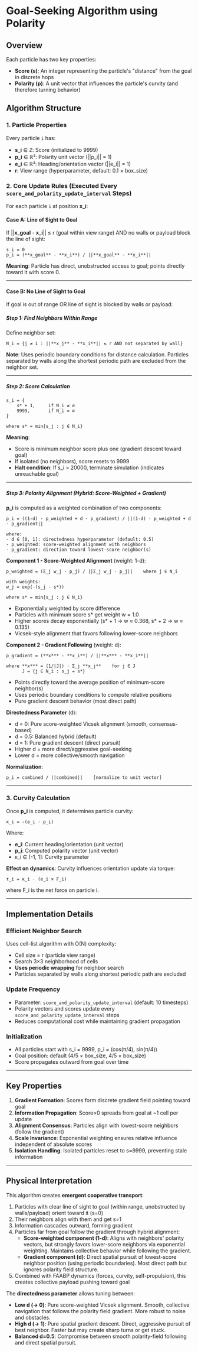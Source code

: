 # Goal-Seeking Algorithm using Polarity 

## Overview
Each particle has two key properties:
- **Score (s)**: An integer representing the particle's "distance" from the goal in discrete hops
- **Polarity (p)**: A unit vector that influences the particle's curvity (and therefore turning behavior)

## Algorithm Structure

### 1. Particle Properties
Every particle `i` has:
- **s_i** ∈ ℤ: Score (initialized to 9999)
- **p_i** ∈ ℝ²: Polarity unit vector (||p_i|| = 1)
- **e_i** ∈ ℝ²: Heading/orientation vector (||e_i|| = 1)
- **r**: View range (hyperparameter, default: 0.1 × box_size)

### 2. Core Update Rules (Executed Every `score_and_polarity_update_interval` Steps)

For each particle `i` at position **x_i**:

#### **Case A: Line of Sight to Goal**
If ||**x_goal** - **x_i**|| ≤ r (goal within view range) AND no walls or payload block the line of sight:

```
s_i = 0
p_i = (**x_goal** - **x_i**) / ||**x_goal** - **x_i**||
```

**Meaning**: Particle has direct, unobstructed access to goal; points directly toward it with score 0.

---

#### **Case B: No Line of Sight to Goal**
If goal is out of range OR line of sight is blocked by walls or payload:

##### **Step 1: Find Neighbors Within Range**
Define neighbor set:
```
N_i = {j ≠ i : ||**x_j** - **x_i**|| ≤ r AND not separated by wall}
```
**Note**: Uses periodic boundary conditions for distance calculation. Particles separated by walls along the shortest periodic path are excluded from the neighbor set.

---

##### **Step 2: Score Calculation**

```
s_i = {
    s* + 1,     if N_i ≠ ∅
    9999,       if N_i = ∅
}

where s* = min{s_j : j ∈ N_i}
```

**Meaning**:
- Score is minimum neighbor score plus one (gradient descent toward goal)
- If isolated (no neighbors), score resets to 9999
- **Halt condition**: If s_i > 20000, terminate simulation (indicates unreachable goal)

---

##### **Step 3: Polarity Alignment (Hybrid: Score-Weighted + Gradient)**

**p_i** is computed as a weighted combination of two components:

```
p_i = ((1-d) · p_weighted + d · p_gradient) / ||(1-d) · p_weighted + d · p_gradient||

where:
- d ∈ [0, 1]: directedness hyperparameter (default: 0.5)
- p_weighted: score-weighted alignment with neighbors
- p_gradient: direction toward lowest-score neighbor(s)
```

**Component 1 - Score-Weighted Alignment** (weight: 1-d):
```
p_weighted = (Σ_j w_j · p_j) / ||Σ_j w_j · p_j||    where j ∈ N_i

with weights:
w_j = exp(-(s_j - s*))

where s* = min{s_j : j ∈ N_i}
```
- Exponentially weighted by score difference
- Particles with minimum score s* get weight w = 1.0
- Higher scores decay exponentially (s* + 1 → w ≈ 0.368, s* + 2 → w ≈ 0.135)
- Vicsek-style alignment that favors following lower-score neighbors

**Component 2 - Gradient Following** (weight: d):
```
p_gradient = (**x*** - **x_i**) / ||**x*** - **x_i**||

where **x*** = (1/|J|) · Σ_j **x_j**    for j ∈ J
      J = {j ∈ N_i : s_j = s*}
```
- Points directly toward the average position of minimum-score neighbor(s)
- Uses periodic boundary conditions to compute relative positions
- Pure gradient descent behavior (most direct path)

**Directedness Parameter** (d):
- d = 0: Pure score-weighted Vicsek alignment (smooth, consensus-based)
- d = 0.5: Balanced hybrid (default)
- d = 1: Pure gradient descent (direct pursuit)
- Higher d = more direct/aggressive goal-seeking
- Lower d = more collective/smooth navigation

**Normalization**:
```
p_i = combined / ||combined||    [normalize to unit vector]
```

---

### 3. Curvity Calculation

Once **p_i** is computed, it determines particle curvity:

```
κ_i = -(e_i · p_i)
```

Where:
- **e_i**: Current heading/orientation (unit vector)
- **p_i**: Computed polarity vector (unit vector)
- κ_i ∈ [-1, 1]: Curvity parameter

**Effect on dynamics**:
Curvity influences orientation update via torque:
```
τ_i = κ_i · (e_i × F_i)
```
where F_i is the net force on particle i.

---

## Implementation Details

### Efficient Neighbor Search
Uses cell-list algorithm with O(N) complexity:
- Cell size = r (particle view range)
- Search 3×3 neighborhood of cells
- **Uses periodic wrapping** for neighbor search
- Particles separated by walls along shortest periodic path are excluded

### Update Frequency
- Parameter: `score_and_polarity_update_interval` (default: 10 timesteps)
- Polarity vectors and scores update every `score_and_polarity_update_interval` steps
- Reduces computational cost while maintaining gradient propagation

### Initialization
- All particles start with s_i = 9999, p_i = (cos(π/4), sin(π/4))
- Goal position: default (4/5 × box_size, 4/5 × box_size)
- Score propagates outward from goal over time

---

## Key Properties

1. **Gradient Formation**: Scores form discrete gradient field pointing toward goal
2. **Information Propagation**: Score=0 spreads from goal at ~1 cell per update
3. **Alignment Consensus**: Particles align with lowest-score neighbors (follow the gradient)
4. **Scale Invariance**: Exponential weighting ensures relative influence independent of absolute scores
5. **Isolation Handling**: Isolated particles reset to s=9999, preventing stale information

---

## Physical Interpretation

This algorithm creates **emergent cooperative transport**:
1. Particles with clear line of sight to goal (within range, unobstructed by walls/payload) orient toward it (s=0)
2. Their neighbors align with them and get s=1
3. Information cascades outward, forming gradient
4. Particles far from goal follow the gradient through hybrid alignment:
   - **Score-weighted component (1-d)**: Aligns with neighbors' polarity vectors, but strongly favors lower-score neighbors via exponential weighting. Maintains collective behavior while following the gradient.
   - **Gradient component (d)**: Direct spatial pursuit of lowest-score neighbor position (using periodic boundaries). Most direct path but ignores polarity field structure.
5. Combined with FAABP dynamics (forces, curvity, self-propulsion), this creates collective payload pushing toward goal

The **directedness parameter** allows tuning between:
- **Low d (→ 0)**: Pure score-weighted Vicsek alignment. Smooth, collective navigation that follows the polarity field gradient. More robust to noise and obstacles.
- **High d (→ 1)**: Pure spatial gradient descent. Direct, aggressive pursuit of best neighbor. Faster but may create sharp turns or get stuck.
- **Balanced d=0.5**: Compromise between smooth polarity-field following and direct spatial pursuit.
